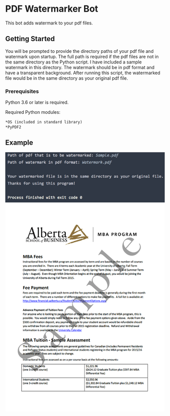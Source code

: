 # PDF Watermarker Bot

This bot adds watermark to your pdf files.

## Getting Started
You will be prompted to provide the directory paths of your pdf file and watermark upon startup.  The full path is required if the pdf files are not in the same directory as the Python script.
I have included a sample watermark in this directory.  The watermark should be in pdf format and have a transparent background.
After running this script, the watermarked file would be in the same directory as your original pdf file.

### Prerequisites
Python 3.6 or later is required.

Required Python modules:

    *OS (included in standard library)
    *PyPDF2
  
## Example
![Image](Screenshot.png)
![Image](Sample_File.png)



